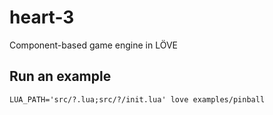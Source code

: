# heart-3

Component-based game engine in LÖVE

## Run an example

`LUA_PATH='src/?.lua;src/?/init.lua' love examples/pinball`

